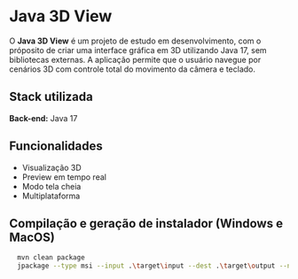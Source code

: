 
# Java 3D View

O **Java 3D View** é um projeto de estudo em desenvolvimento, com o próposito de criar 
uma interface gráfica em 3D utilizando Java 17, sem bibliotecas externas. A aplicação 
permite que o usuário navegue por cenários 3D com controle total do movimento da câmera
e teclado.

## Stack utilizada

**Back-end:** Java 17


## Funcionalidades

- Visualização 3D
- Preview em tempo real 
- Modo tela cheia
- Multiplataforma

## Compilação e geração de instalador (Windows e MacOS)

```bash
  mvn clean package
  jpackage --type msi --input .\target\input --dest .\target\output --name Java3DView --main-jar Java3DView.jar --main-class br.com.andre.Main --win-dir-chooser --win-shortcut
```
    